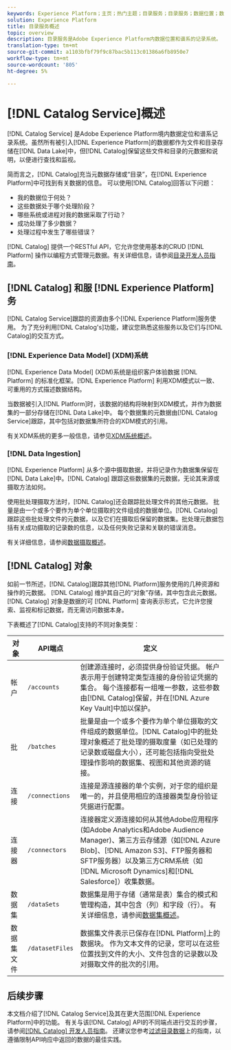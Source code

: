 ```yaml
---
keywords: Experience Platform；主页；热门主题；目录服务；目录服务；数据位置；数据管理;数据管理；世系；世系；目录；启用数据集
solution: Experience Platform
title: 目录服务概述
topic: overview
description: 目录服务是Adobe Experience Platform内数据位置和谱系的记录系统。 当所有被引入Experience Platform的数据作为文件和目录存储在数据湖中时，目录会保存这些文件和目录的元数据和描述，以便进行查找和监视。
translation-type: tm+mt
source-git-commit: a1103bfbf79f9c87bac5b113c01386a6fb8950e7
workflow-type: tm+mt
source-wordcount: '805'
ht-degree: 5%

---
```



# [!DNL Catalog Service]概述

[!DNL Catalog Service] 是Adobe Experience Platform境内数据定位和谱系记录系统。虽然所有被引入[!DNL Experience Platform]的数据都作为文件和目录存储在[!DNL Data Lake]中，但[!DNL Catalog]保留这些文件和目录的元数据和说明，以便进行查找和监视。

简而言之，[!DNL Catalog]充当元数据存储或“目录”，在[!DNL Experience Platform]中可找到有关数据的信息。 可以使用[!DNL Catalog]回答以下问题：

* 我的数据位于何处？
* 这些数据处于哪个处理阶段？
* 哪些系统或进程对我的数据采取了行动？
* 成功处理了多少数据？
* 处理过程中发生了哪些错误？

[!DNL Catalog] 提供一个RESTful API，它允许您使用基本的CRUD [!DNL Platform] 操作以编程方式管理元数据。有关详细信息，请参阅[目录开发人员指南](api/getting-started.md)。

## [!DNL Catalog] 和服 [!DNL Experience Platform] 务

[!DNL Catalog Service]跟踪的资源由多个[!DNL Experience Platform]服务使用。 为了充分利用[!DNL Catalog's]功能，建议您熟悉这些服务以及它们与[!DNL Catalog]的交互方式。

### [!DNL Experience Data Model] (XDM)系统

[!DNL Experience Data Model] (XDM)系统是组织客户体验数据 [!DNL Platform] 的标准化框架。[!DNL Experience Platform] 利用XDM模式以一致、可重用的方式描述数据结构。

当数据被引入[!DNL Platform]时，该数据的结构将映射到XDM模式，并作为数据集的一部分存储在[!DNL Data Lake]中。 每个数据集的元数据由[!DNL Catalog Service]跟踪，其中包括对数据集所符合的XDM模式的引用。

有关XDM系统的更多一般信息，请参见[XDM系统概述](../xdm/home.md)。

### [!DNL Data Ingestion]

[!DNL Experience Platform] 从多个源中摄取数据，并将记录作为数据集保留在 [!DNL Data Lake]中。[!DNL Catalog] 跟踪这些数据集的元数据，无论其来源或摄取方法如何。

使用批处理摄取方法时，[!DNL Catalog]还会跟踪批处理文件的其他元数据。 批量是由一个或多个要作为单个单位摄取的文件组成的数据单位。[!DNL Catalog] 跟踪这些批处理文件的元数据，以及它们在摄取后保留的数据集。批处理元数据包括有关成功摄取的记录数的信息，以及任何失败记录和关联的错误消息。

有关详细信息，请参阅[数据摄取概述](../ingestion/home.md)。

## [!DNL Catalog] 对象

如前一节所述，[!DNL Catalog]跟踪其他[!DNL Platform]服务使用的几种资源和操作的元数据。 [!DNL Catalog] 维护其自己的“对象”存储，其中包含此元数据。[!DNL Catalog] 对象是数据的可 [!DNL Platform] 查询表示形式，它允许您搜索、监视和标记数据，而无需访问数据本身。

下表概述了[!DNL Catalog]支持的不同对象类型：

| 对象 | API端点 | 定义 |
|---|---|---|
| 帐户 | `/accounts` | 创建源连接时，必须提供身份验证凭据。 帐户表示用于创建特定类型连接的身份验证凭据的集合。 每个连接都有一组唯一参数，这些参数由[!DNL Catalog]保留，并在[!DNL Azure Key Vault]中加以保护。 |
| 批 | `/batches` | 批量是由一个或多个要作为单个单位摄取的文件组成的数据单位。[!DNL Catalog]中的批处理对象概述了批处理的摄取度量（如已处理的记录数或磁盘大小），还可能包括指向受批处理操作影响的数据集、视图和其他资源的链接。 |
| 连接 | `/connections` | 连接是源连接器的单个实例，对于您的组织是唯一的，并且使用相应的连接器类型身份验证凭据进行配置。 |
| 连接器 | `/connectors` | 连接器定义源连接如何从其他Adobe应用程序(如Adobe Analytics和Adobe Audience Manager)、第三方云存储源（如[!DNL Azure Blob]、[!DNL Amazon S3]、FTP服务器和SFTP服务器）以及第三方CRM系统（如[!DNL Microsoft Dynamics]和[!DNL Salesforce]）收集数据。 |
| 数据集 | `/dataSets` | 数据集是用于存储（通常是表）集合的模式和管理构造，其中包含（列）和字段（行）。 有关详细信息，请参阅[数据集概述](./datasets/overview.md)。 |
| 数据集文件 | `/datasetFiles` | 数据集文件表示已保存在[!DNL Platform]上的数据块。 作为文本文件的记录，您可以在这些位置找到文件的大小、文件包含的记录数以及对摄取文件的批次的引用。 |

## 后续步骤

本文档介绍了[!DNL Catalog Service]及其在更大范围[!DNL Experience Platform]中的功能。 有关与该[!DNL Catalog] API的不同端点进行交互的步骤，请参阅[[!DNL Catalog] 开发人员指南](api/getting-started.md)。 还建议您参考[过滤目录数据](api/filter-data.md)上的指南，以遵循限制API响应中返回的数据的最佳实践。